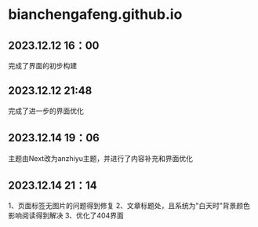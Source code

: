 # bianchengafeng.github.io

## 2023.12.12 16：00
完成了界面的初步构建
## 2023.12.12 21:48
完成了进一步的界面优化
## 2023.12.14 19：06
主题由Next改为anzhiyu主题，并进行了内容补充和界面优化
## 2023.12.14 21：14
1、页面标签无图片的问题得到修复
2、文章标题处，且系统为"白天时"背景颜色影响阅读得到解决
3、优化了404界面
